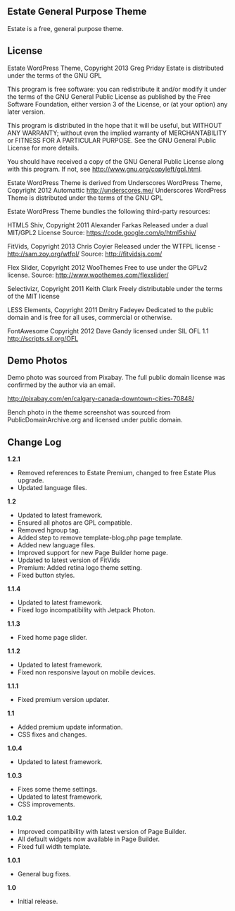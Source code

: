 Estate General Purpose Theme
---------------
Estate is a free, general purpose theme.


License
---------------
Estate WordPress Theme, Copyright 2013 Greg Priday
Estate is distributed under the terms of the GNU GPL

This program is free software: you can redistribute it and/or modify
it under the terms of the GNU General Public License as published by
the Free Software Foundation, either version 3 of the License, or
(at your option) any later version.

This program is distributed in the hope that it will be useful,
but WITHOUT ANY WARRANTY; without even the implied warranty of
MERCHANTABILITY or FITNESS FOR A PARTICULAR PURPOSE.  See the
GNU General Public License for more details.

You should have received a copy of the GNU General Public License
along with this program.  If not, see http://www.gnu.org/copyleft/gpl.html.

Estate WordPress Theme is derived from Underscores WordPress Theme, Copyright 2012 Automattic http://underscores.me/
Underscores WordPress Theme is distributed under the terms of the GNU GPL

Estate WordPress Theme bundles the following third-party resources:

HTML5 Shiv, Copyright 2011 Alexander Farkas
Released under a dual MIT/GPL2 License
Source: https://code.google.com/p/html5shiv/

FitVids, Copyright 2013 Chris Coyier
Released under the WTFPL license - http://sam.zoy.org/wtfpl/
Source: http://fitvidsjs.com/

Flex Slider, Copyright 2012 WooThemes
Free to use under the GPLv2 license.
Source: http://www.woothemes.com/flexslider/

Selectivizr, Copyright 2011 Keith Clark
Freely distributable under the terms of the MIT license

LESS Elements, Copyright 2011 Dmitry Fadeyev
Dedicated to the public domain and is free for all uses, commercial or otherwise.

FontAwesome Copyright 2012 Dave Gandy
licensed under SIL OFL 1.1 <http://scripts.sil.org/OFL>

Demo Photos
---------------
Demo photo was sourced from Pixabay. The full public domain license was confirmed by the author via an email.

http://pixabay.com/en/calgary-canada-downtown-cities-70848/

Bench photo in the theme screenshot was sourced from PublicDomainArchive.org and licensed under public domain.

Change Log
---------------

**1.2.1**
* Removed references to Estate Premium, changed to free Estate Plus upgrade.
* Updated language files.

**1.2**
* Updated to latest framework.
* Ensured all photos are GPL compatible.
* Removed hgroup tag.
* Added step to remove template-blog.php page template.
* Added new language files.
* Improved support for new Page Builder home page.
* Updated to latest version of FitVids
* Premium: Added retina logo theme setting.
* Fixed button styles.

**1.1.4**
* Updated to latest framework.
* Fixed logo incompatibility with Jetpack Photon.

**1.1.3**
* Fixed home page slider.

**1.1.2**
* Updated to latest framework.
* Fixed non responsive layout on mobile devices.

**1.1.1**
* Fixed premium version updater.

**1.1**
* Added premium update information.
* CSS fixes and changes.

**1.0.4**
* Updated to latest framework.

**1.0.3**
* Fixes some theme settings.
* Updated to latest framework.
* CSS improvements.

**1.0.2**
* Improved compatibility with latest version of Page Builder.
* All default widgets now available in Page Builder.
* Fixed full width template.

**1.0.1**
* General bug fixes.

**1.0**
* Initial release.